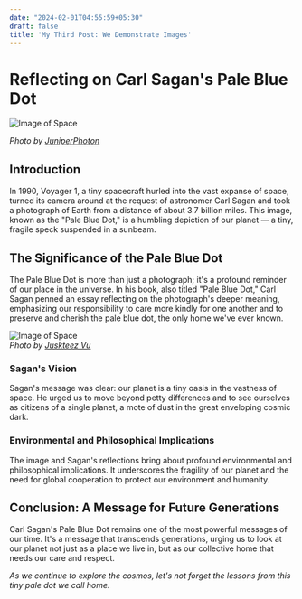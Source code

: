 ```yaml
---
date: "2024-02-01T04:55:59+05:30"
draft: false
title: 'My Third Post: We Demonstrate Images'
---
```


# Reflecting on Carl Sagan's Pale Blue Dot

![Image of Space](https://images.unsplash.com/photo-1572442350603-6cf8355670dd?q=80&w=800&auto=format&fit=crop&ixlib=rb-4.0.3&ixid=M3wxMjA3fDB8MHxwaG90by1wYWdlfHx8fGVufDB8fHx8fA%3D%3D)

_Photo by [JuniperPhoton]("https://unsplash.com/@juniperphoton?utm_content=creditCopyText&utm_medium=referral&utm_source=unsplash")_

## Introduction

In 1990, Voyager 1, a tiny spacecraft hurled into the vast expanse of space, turned its camera around at the request of astronomer Carl Sagan and took a photograph of Earth from a distance of about 3.7 billion miles. This image, known as the "Pale Blue Dot," is a humbling depiction of our planet — a tiny, fragile speck suspended in a sunbeam.

## The Significance of the Pale Blue Dot

The Pale Blue Dot is more than just a photograph; it's a profound reminder of our place in the universe. In his book, also titled "Pale Blue Dot," Carl Sagan penned an essay reflecting on the photograph's deeper meaning, emphasizing our responsibility to care more kindly for one another and to preserve and cherish the pale blue dot, the only home we've ever known.

![Image of Space](https://images.unsplash.com/photo-1417577097439-425fb7dec05e?q=80&w=800&auto=format&fit=crop&ixlib=rb-4.0.3&ixid=M3wxMjA3fDB8MHxwaG90by1wYWdlfHx8fGVufDB8fHx8fA%3D%3D)  
_Photo by [Juskteez Vu](https://unsplash.com/@juskteez)_

### Sagan's Vision

Sagan's message was clear: our planet is a tiny oasis in the vastness of space. He urged us to move beyond petty differences and to see ourselves as citizens of a single planet, a mote of dust in the great enveloping cosmic dark.

### Environmental and Philosophical Implications

The image and Sagan's reflections bring about profound environmental and philosophical implications. It underscores the fragility of our planet and the need for global cooperation to protect our environment and humanity.

## Conclusion: A Message for Future Generations

Carl Sagan's Pale Blue Dot remains one of the most powerful messages of our time. It's a message that transcends generations, urging us to look at our planet not just as a place we live in, but as our collective home that needs our care and respect.

_As we continue to explore the cosmos, let's not forget the lessons from this tiny pale dot we call home._
